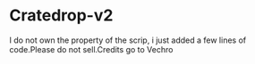 # Cratedrop-v2
I do not own the property of the scrip, i just added a few lines of code.Please do not sell.Credits go to Vechro
